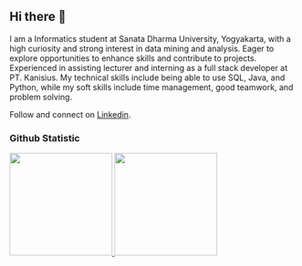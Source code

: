 ## Hi there 👋

<!--
**ardianv777/ardianv777** is a ✨ _special_ ✨ repository because its `README.md` (this file) appears on your GitHub profile.

Here are some ideas to get you started:

- 🔭 I’m currently working on ...
- 🌱 I’m currently learning ...
- 👯 I’m looking to collaborate on ...
- 🤔 I’m looking for help with ...
- 💬 Ask me about ...
- 📫 How to reach me: ...
- 😄 Pronouns: ...
- ⚡ Fun fact: ...
-->
 
I am a Informatics student at Sanata Dharma University, Yogyakarta, with a high curiosity and strong interest in data mining and analysis. Eager to explore opportunities to enhance skills and contribute to projects. Experienced in assisting lecturer and interning as a full stack developer at PT. Kanisius. My technical skills include being able to use SQL, Java, and Python, while my soft skills include time management, good teamwork, and problem solving.<br>
 
Follow and connect on [Linkedin](https://www.linkedin.com/in/ardianvegacarrelino/).
 
### Github Statistic
<p align="left">
<a href="https://github.com/ardianv777">
  <img height="180em" src="https://github-readme-stats-eight-theta.vercel.app/api?username=ardianv777&show_icons=true&theme=algolia&include_all_commits=true&count_private=true"/>
  <img height="180em" src="https://github-readme-stats-eight-theta.vercel.app/api/top-langs/?username=ardianv777&layout=compact&layout=compact&theme=algolia"/>
</a>
</p>
